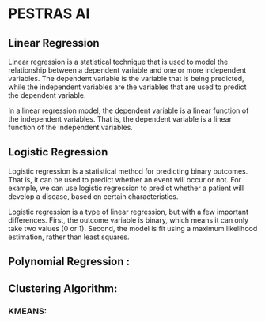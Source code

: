 

#             PESTRAS AI 

## Linear Regression
Linear regression is a statistical technique that is used to model the relationship between a dependent variable and one or more independent variables. The dependent variable is the variable that is being predicted, while the independent variables are the variables that are used to predict the dependent variable.

In a linear regression model, the dependent variable is a linear function of the independent variables. That is, the dependent variable is a linear function of the independent variables.

## Logistic Regression 

Logistic regression is a statistical method for predicting binary outcomes. That is, it can be used to predict whether an event will occur or not. For example, we can use logistic regression to predict whether a patient will develop a disease, based on certain characteristics.

Logistic regression is a type of linear regression, but with a few important differences. First, the outcome variable is binary, which means it can only take two values (0 or 1). Second, the model is fit using a maximum likelihood estimation, rather than least squares.



## Polynomial Regression :



## Clustering Algorithm:
### KMEANS:
